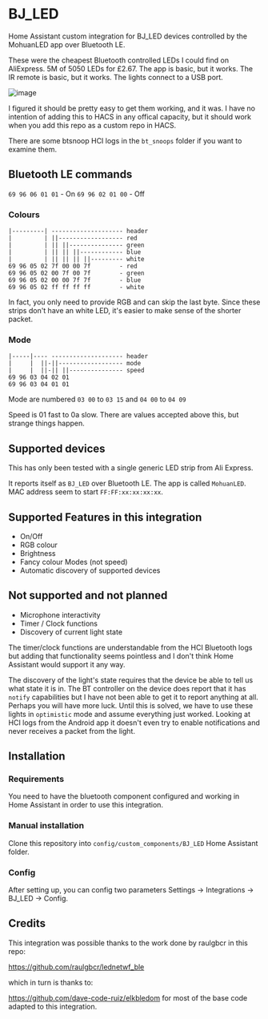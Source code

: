 # BJ_LED

Home Assistant custom integration for BJ_LED devices controlled by the MohuanLED app over Bluetooth LE.

These were the cheapest Bluetooth controlled LEDs I could find on AliExpress.  5M of 5050 LEDs for £2.67.  The app is basic, but it works.  The IR remote is basic, but it works.  The lights connect to a USB port.

![image](https://github.com/8none1/bj_led/assets/6552931/686eff8b-ab87-4327-b784-ed91d695f957)

I figured it should be pretty easy to get them working, and it was.  I have no intention of adding this to HACS in any offical capacity, but it should work when you add this repo as a custom repo in HACS.

There are some btsnoop HCI logs in the `bt_snoops` folder if you want to examine them.

## Bluetooth LE commands

`69 96 06 01 01`                 - On
`69 96 02 01 00`                 - Off

### Colours

```
|---------| -------------------- header
|         | ||------------------ red
|         | || ||--------------- green
|         | || || ||------------ blue
|         | || || || ||--------- white
69 96 05 02 7f 00 00 7f        - red
69 96 05 02 00 7f 00 7f        - green
69 96 05 02 00 00 7f 7f        - blue
69 96 05 02 ff ff ff ff        - white
```

In fact, you only need to provide RGB and can skip the last byte.  Since these strips don't have an white LED, it's easier to make sense of the shorter packet.

### Mode

```
|-----|---- -------------------- header
|     |  ||-||------------------ mode
|     |  ||-|| ||--------------- speed
69 96 03 04 02 01
69 96 03 04 01 01
```

Mode are numbered `03 00` to `03 15` and `04 00` to `04 09`

Speed is 01 fast to 0a slow.  There are values accepted above this, but strange things happen.

## Supported devices

This has only been tested with a single generic LED strip from Ali Express.

It reports itself as `BJ_LED` over Bluetooth LE.  The app is called `MohuanLED`.
MAC address seem to start `FF:FF:xx:xx:xx:xx`.

## Supported Features in this integration

- On/Off
- RGB colour
- Brightness
- Fancy colour Modes (not speed)
- Automatic discovery of supported devices

## Not supported and not planned

- Microphone interactivity
- Timer / Clock functions
- Discovery of current light state

The timer/clock functions are understandable from the HCI Bluetooth logs but adding that functionality seems pointless and I don't think Home Assistant would support it any way.

The discovery of the light's state requires that the device be able to tell us what state it is in.  The BT controller on the device does report that it has `notify` capabilities but I have not been able to get it to report anything at all.  Perhaps you will have more luck.  Until this is solved, we have to use these lights in `optimistic` mode and assume everything just worked.  Looking at HCI logs from the Android app it doesn't even try to enable notifications and never receives a packet from the light.

## Installation

### Requirements

You need to have the bluetooth component configured and working in Home Assistant in order to use this integration.

### Manual installation

Clone this repository into `config/custom_components/BJ_LED` Home Assistant folder.

### Config

After setting up, you can config two parameters Settings -> Integrations -> BJ_LED -> Config.

## Credits

This integration was possible thanks to the work done by raulgbcr in this repo:

<https://github.com/raulgbcr/lednetwf_ble>

which in turn is thanks to:

<https://github.com/dave-code-ruiz/elkbledom> for most of the base code adapted to this integration.
